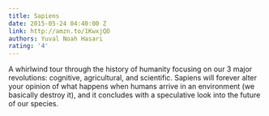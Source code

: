```yaml
---
title: Sapiens
date: 2015-05-24 04:40:00 Z
link: http://amzn.to/1KwxjQO
authors: Yuval Noah Hasari
rating: '4'
---
```


A whirlwind tour through the history of humanity focusing on our 3 major revolutions: cognitive, agricultural, and scientific. Sapiens will forever alter your opinion of what happens when humans arrive in an environment (we basically destroy it), and it concludes with a speculative look into the future of our species.
